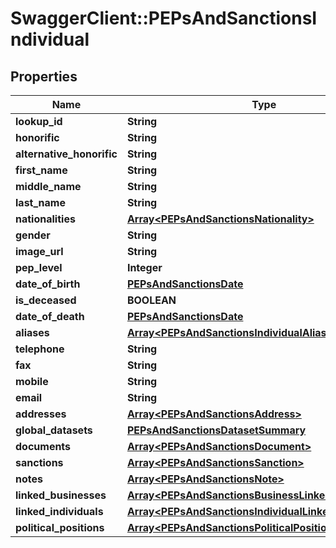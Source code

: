 # SwaggerClient::PEPsAndSanctionsIndividual

## Properties
Name | Type | Description | Notes
------------ | ------------- | ------------- | -------------
**lookup_id** | **String** |  | 
**honorific** | **String** |  | 
**alternative_honorific** | **String** |  | 
**first_name** | **String** |  | 
**middle_name** | **String** |  | 
**last_name** | **String** |  | 
**nationalities** | [**Array&lt;PEPsAndSanctionsNationality&gt;**](PEPsAndSanctionsNationality.md) |  | 
**gender** | **String** |  | 
**image_url** | **String** |  | 
**pep_level** | **Integer** |  | 
**date_of_birth** | [**PEPsAndSanctionsDate**](PEPsAndSanctionsDate.md) |  | 
**is_deceased** | **BOOLEAN** |  | 
**date_of_death** | [**PEPsAndSanctionsDate**](PEPsAndSanctionsDate.md) |  | 
**aliases** | [**Array&lt;PEPsAndSanctionsIndividualAliases&gt;**](PEPsAndSanctionsIndividualAliases.md) |  | 
**telephone** | **String** |  | 
**fax** | **String** |  | 
**mobile** | **String** |  | 
**email** | **String** |  | 
**addresses** | [**Array&lt;PEPsAndSanctionsAddress&gt;**](PEPsAndSanctionsAddress.md) |  | 
**global_datasets** | [**PEPsAndSanctionsDatasetSummary**](PEPsAndSanctionsDatasetSummary.md) |  | 
**documents** | [**Array&lt;PEPsAndSanctionsDocument&gt;**](PEPsAndSanctionsDocument.md) |  | 
**sanctions** | [**Array&lt;PEPsAndSanctionsSanction&gt;**](PEPsAndSanctionsSanction.md) |  | 
**notes** | [**Array&lt;PEPsAndSanctionsNote&gt;**](PEPsAndSanctionsNote.md) |  | 
**linked_businesses** | [**Array&lt;PEPsAndSanctionsBusinessLinkedToIndividual&gt;**](PEPsAndSanctionsBusinessLinkedToIndividual.md) |  | 
**linked_individuals** | [**Array&lt;PEPsAndSanctionsIndividualLinkedToIndividual&gt;**](PEPsAndSanctionsIndividualLinkedToIndividual.md) |  | 
**political_positions** | [**Array&lt;PEPsAndSanctionsPoliticalPosition&gt;**](PEPsAndSanctionsPoliticalPosition.md) |  | 


